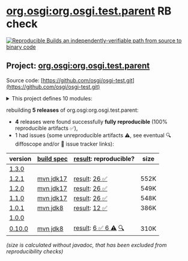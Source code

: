 [org.osgi:org.osgi.test.parent](https://central.sonatype.com/artifact/org.osgi/org.osgi.test.parent/versions) RB check
=======

[![Reproducible Builds](https://reproducible-builds.org/images/logos/rb.svg) an independently-verifiable path from source to binary code](https://reproducible-builds.org/)

## Project: [org.osgi:org.osgi.test.parent](https://central.sonatype.com/artifact/org.osgi/org.osgi.test.parent/versions)

Source code: [https://github.com/osgi/osgi-test.git](https://github.com/osgi/osgi-test.git)

<details><summary>This project defines 10 modules:</summary>

* [org.osgi:org.osgi.test.assertj.framework](https://central.sonatype.com/artifact/org.osgi/org.osgi.test.assertj.framework/1.2.1)
* [org.osgi:org.osgi.test.assertj.log](https://central.sonatype.com/artifact/org.osgi/org.osgi.test.assertj.log/1.2.1)
* [org.osgi:org.osgi.test.assertj.promise](https://central.sonatype.com/artifact/org.osgi/org.osgi.test.assertj.promise/1.2.1)
* [org.osgi:org.osgi.test.bom](https://central.sonatype.com/artifact/org.osgi/org.osgi.test.bom/1.2.1)
* [org.osgi:org.osgi.test.common](https://central.sonatype.com/artifact/org.osgi/org.osgi.test.common/1.2.1)
* [org.osgi:org.osgi.test.junit4](https://central.sonatype.com/artifact/org.osgi/org.osgi.test.junit4/1.2.1)
* [org.osgi:org.osgi.test.junit5](https://central.sonatype.com/artifact/org.osgi/org.osgi.test.junit5/1.2.1)
* [org.osgi:org.osgi.test.junit5.cm](https://central.sonatype.com/artifact/org.osgi/org.osgi.test.junit5.cm/1.2.1)
* [org.osgi:org.osgi.test.junit5.listeners.log.osgi](https://central.sonatype.com/artifact/org.osgi/org.osgi.test.junit5.listeners.log.osgi/1.2.1)
* [org.osgi:org.osgi.test.parent](https://central.sonatype.com/artifact/org.osgi/org.osgi.test.parent/1.2.1)
</details>

rebuilding **5 releases** of org.osgi:org.osgi.test.parent:
- **4** releases were found successfully **fully reproducible** (100% reproducible artifacts :white_check_mark:),
- 1 had issues (some unreproducible artifacts :warning:, see eventual :mag: diffoscope and/or :memo: issue tracker links):

| version | [build spec](/BUILDSPEC.md) | [result](https://reproducible-builds.org/docs/jvm/): reproducible? | size |
| -- | --------- | ------ | -- |
| [1.3.0](https://central.sonatype.com/artifact/org.osgi/org.osgi.test.parent/1.3.0/pom) | | | |
| [1.2.1](https://central.sonatype.com/artifact/org.osgi/org.osgi.test.parent/1.2.1/pom) | [mvn jdk17](osgi-test-1.2.1.buildspec) | [result](org.osgi.test.parent-1.2.1.buildinfo): [26 :white_check_mark: ](org.osgi.test.parent-1.2.1.buildcompare) | 552K |
| [1.2.0](https://central.sonatype.com/artifact/org.osgi/org.osgi.test.parent/1.2.0/pom) | [mvn jdk17](osgi-test-1.2.0.buildspec) | [result](org.osgi.test.parent-1.2.0.buildinfo): [26 :white_check_mark: ](org.osgi.test.parent-1.2.0.buildcompare) | 549K |
| [1.1.0](https://central.sonatype.com/artifact/org.osgi/org.osgi.test.parent/1.1.0/pom) | [mvn jdk17](osgi-test-1.1.0.buildspec) | [result](org.osgi.test.parent-1.1.0.buildinfo): [26 :white_check_mark: ](org.osgi.test.parent-1.1.0.buildcompare) | 548K |
| [1.0.1](https://central.sonatype.com/artifact/org.osgi/org.osgi.test.parent/1.0.1/pom) | [mvn jdk8](osgi-test-1.0.1.buildspec) | [result](org.osgi.test.parent-1.0.1.buildinfo): [12 :white_check_mark: ](org.osgi.test.parent-1.0.1.buildcompare) | 386K |
| [1.0.0](https://central.sonatype.com/artifact/org.osgi/org.osgi.test.parent/1.0.0/pom) | | | |
| [0.10.0](https://central.sonatype.com/artifact/org.osgi/org.osgi.test.parent/0.10.0/pom) | [mvn jdk8](osgi-test-0.10.0.buildspec) | [result](org.osgi.test.parent-0.10.0.buildinfo): [6 :white_check_mark:  6 :warning:](org.osgi.test.parent-0.10.0.buildcompare) [:mag:](org.osgi.test.parent-0.10.0.diffoscope) | 310K |

<i>(size is calculated without javadoc, that has been excluded from reproducibility checks)</i>
